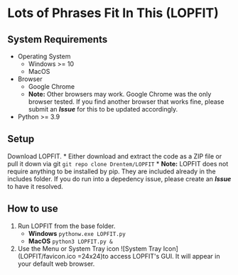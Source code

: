 # Lots of Phrases Fit In This (LOPFIT)
## System Requirements
* Operating System
	* Windows >= 10
	* MacOS
* Browser
  * Google Chrome
  * **Note:** Other browsers may work. Google Chrome was the only browser tested. If you find another browser that works fine, please submit an ***Issue*** for this to be updated accordingly.
* Python >= 3.9
## Setup
Download LOPFIT.
	* Either download and extract the code as a ZIP file or pull it down via git
	`git repo clone Drentem/LOPFIT`
	 * **Note:** LOPFIT does not require anything to be installed by pip. They are included already in the includes folder. If you do run into a depedency issue, please create an ***Issue*** to have it resolved.
## How to use
1. Run LOPFIT from the base folder.
	* **Windows**
	`pythonw.exe LOPFIT.py`
	* **MacOS**
	`python3 LOPFIT.py &`
2. Use the Menu or System Tray icon ![System Tray Icon](LOPFIT/favicon.ico =24x24)to access LOPFIT's GUI. It will appear in your default web browser.
